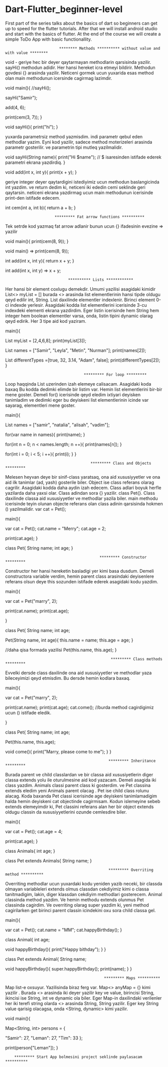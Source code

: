 # Dart-Flutter_beginner-level
First part of the series talks about the basics of dart so beginners can get up to speed for the flutter tutorials. After that we will install android studio and start with the basics of flutter. At the end of the course we will create a simple ToDo App with basic functionallity.

                            ******** Methods ********** without value and with value ********
                            
  void - geriye hec bir deyer qaytarmayan methodlarin qarsisinda yazilir. 
  sayHi() methodun adidir. Her hansi hereket icra etmeyi bildirir. Methodun govdesi {} arasinda yazilir.
  Neticeni gormek ucun yuxarida esas method olan main methodunun icersinde cagirmag lazimdir.
 
void main(){
  //sayHi();
 
  sayHi("Samir");
  
  add(4, 6);
  
  print(cem(3, 7));
}

void sayHi(){
  print("hi");
}
 
 yuxarda parametrsiz method yazmisdim. indi parametr qebul eden methodlar yazim. Eyni kod yazilir,
 sadece method moterizeleri arasinda parametr gosterilir. ve parametrin tipi mutleq yazilmalidir.

void sayHi(String name){
  print("Hi $name"); // $ isaresinden istifade ederek parametri ekrana yazdirdiq.
}

void add(int x, int y){
  print(x + y);
}  

geriye integer deyer qaytardigini istediyimiz ucun methodun baslangicinda int yazdim.
ve return dedim ki, neticeni iki ededin cemi seklinde geri qaytarsin. neticeni ekrana yazdirmag ucun main methodunun icerisinde
print-den istifade edecem.

int cem(int a, int b){
  return a + b;
}


                          ********* Fat arrow functions **********
                          
  Tek setrde kod yazmaq fat arrow adlanir
  bunun ucun {} ifadesinin evezine => yazilir
     
  void main(){
     print(cem(8, 9));
  }
     
  void main() => print(cem(8, 9));
     
     
  int add(int x, int y){
     return x + y;
   }
      
   int add(int x, int y) => x + y;
      
      
                                ********** Lists ************
                                
  Her hansi bir element coxlugu demekdir. Umumi yazilisi asagidaki kimidir
  List<> myList = []
  burada <> arasinda list elementlerinin hansi tipde oldugu qeyd edilir int, String.
  List daxilinde elementler indexlenir. Birinci element 0-ci indexde yerlesir.
  Asagidaki kodda list elementlerini icerisinde 3-cu indexdeki elementi ekrana yazdirdim. 
  Eger listin icerisinde hem String hem integer hem boolean elementler varsa, onda, listin tipini dynamic olarag qeyd edirik.
  Her 3 tipe aid kod yaziram.
     
  main(){
  
   List<int> myList = [2,4,6,8];
   print(myList[3]);
       
   List<String> names = ["Samir", "Leyla", "Metin", "Nurman"];
   print(names[2]);
       
   List<dynamic> differentTypes =[true, 32, 3.14, "Adam", false];
   print(differentTypes[2]);
 }
      
      
      
      
                                       ********* For loop *********
                                       
 Loop haqqinda List uzerinden izah elemeye calisacam. Asagidaki koda baxaq
 Bu kodda dedimki elimde bir listim var. Hemin list elementlerini bir-bir mene goster.
 Demeli for() icerisinde qeyd eledim ixtiyari deyisken tanimladim ve dedimki eger bu deyiskeni list elementlerinin icinde var sayarag, 
 elementleri mene goster.
                
                                       
 main(){
  
 List<String> names = ["samir", "natalia", "alisah", "vadim"];
  
  for(var name in names){
    print(name);
  }
  
  for(int n = 0; n < names.length; n ++){
    print(names[n]);
  }  
  
  for(int i = 0; i < 5; i ++){
    print(i);
  }
}                                      
                          
                          
                                          ********* Class and Objects *********
  Melesen heyvan deye bir sinif-class yaratsaq, ona aid xususiyyetler ve ona aid ilk tanimlar (ad, yash) gosterile biler. Object ise       class referans olarag cagrilir. Asagidaki kodda daha aydin izah edecem.
  Class adlari boyuk herfle yazilarda daha yaxsi olar. Class adindan sora {} yazilir. class Pet{}.
  Class daxilinde classa aid xususiyyetler ve methodlar yazila biler. main methodu icerisinde teyin olunan objecte referans olan class     adinin qarsisinda hokmen () yazilmalidir. var cat = Pet();
  
  main(){
 
  var cat = Pet();
  cat.name = "Merry";
  cat.age = 2;
  
  print(cat.age);
}


class Pet{
  String name;
  int age;
}


                                              ********* Constructor *********
Constructor her hansi hereketin basladigi yer kimi basa dusdum.
Demeli constructora variable verdim, hemin parent class arasindaki deyisenlere referans olsun deye this sozunden istifade ederek asagidaki kodu yazdim.

main(){
 
  var cat = Pet("marry", 2);
  
  print(cat.name);
  print(cat.age);
  
}


class Pet{
  String name;
  int age;
  
  Pet(String name, int age){
    this.name = name;
    this.age = age;
  }
  
  //daha qisa formada yazilisi
  Pet(this.name, this.age);
}

                                                   ********* Class methods *********
Evvelki dersde class daxilinde ona aid xususiyyetler ve methodlar yaza bileceyimizi qeyd etmisdim. Bu dersde hemin kodlara baxaq.

main(){
 
  var cat = Pet("marry", 2);
  
  print(cat.name);
  print(cat.age);
  cat.come(); //burda method cagirdigimiz ucun () istifade eledik.
  
}


class Pet{
  String name;
  int age;
  
  Pet(this.name, this.age);
  
  void come(){
    print("Marry, please come to me");
  }
}

                                                  ********* Inheritance *********
Burada parent ve child classlardan  ve bir classa aid xususiyetlerin diger classa extends yolu ile oturulmesine aid kod yazacam.
Demeli asagida iki class yazdim. Animals classi parent class ki gosterdim. ve Pet classina extends eledim yeni Animals parent olacag . Pet ise child class rolunu alacag. Koda baxanda Pet classi icerisinde age deyiskeni tanimlamadigim halda hemin deyiskeni cat objectinde cagirmisam. Kodun islemeyine sebeb extends elemeyimdir ki, Pet classini referans alan her bir object extends oldugu classin da xususiyyetlerini ozunde cemlesdire biler.

main(){
 
  var cat = Pet();
  cat.age = 4;
  
  print(cat.age);
}

class Animals{
  int age;
}

class Pet extends Animals{
  String name;
}


                                                  ********* Overriting method **********

Overriting methodlar ucun yuxardaki kodu yeniden yazib neceki, bir classda olmayan variableleri extends olmus classdan cekdiyimiz kimi o classa tanitmadigim, lakin, diger klassdan cekdiyim methodlari gosterecem.
Animal classinda method yazdim. Ve hemin methodu extends olunmus Pet classinda cagirdim. Ve overriting olarag super yazdim ki, yeni method cagirilarken get birinci parent classin icindekini oxu sora child classa gel.

main(){
 
  var cat = Pet();
  cat.name = "MM";
  cat.happyBirthday();
}

class Animal{
  int age;
  
   void happyBirthday(){
    print("Happy bithday");
  }
}

class Pet extends Animal{
  String name;
 
 void happyBirthday(){
    super.happyBirthday();
    print(name);
 }
}


                                                ********* Maps **********
Map list-e oxsuyur. Yazilisinda biraz ferg var. Map<> anyMap = {} kimi yazilir . Burada <> arasinda iki deyer yazilir key ve value, birincisi String, ikincisi ise String, int ve dynamic ola biler. Eger Map-in daxilindaki verilenler her iki terefi string olarda <> arasinda String, String yazilir. Eger key String value qarisig olacagsa, onda <String, dynamic> kimi yazilir.

void main(){
 
 Map<String, int> persons = {
   
   "Samir": 27,
   "Leman": 27,
   "Tim": 33
 };
  
  print(person["Leman"]);
}


        ********* Start App bolmesini project seklinde paylasacam **********
